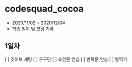 # codesquad_cocoa
* 2020/11/02 ~ 2020/12/04
* 학습 일지 및 코딩 기록

## 1일차
[ ] 깃허브 세팅
[ ] 구구단
[ ] 조건문 연습
[ ] 반복문 연습
[ ] 별찍기
